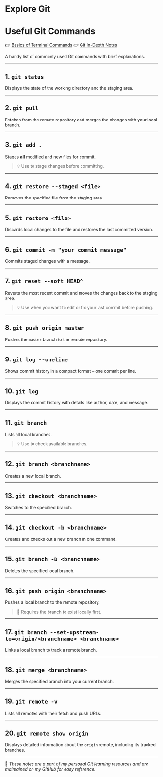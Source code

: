# Explore Git

# Useful Git Commands

👉 [Basics of Terminal Commands](BasicsOfTerminal.md)
👉 [Git In-Depth Notes](GitInDepth.md)

A handy list of commonly used Git commands with brief explanations.

---

## 1. `git status`
Displays the state of the working directory and the staging area.

---

## 2. `git pull`
Fetches from the remote repository and merges the changes with your local branch.

---

## 3. `git add .`
Stages **all** modified and new files for commit.

> 💡 Use to stage changes before committing.

---

## 4. `git restore --staged <file>`
Removes the specified file from the staging area.

---

## 5. `git restore <file>`
Discards local changes to the file and restores the last committed version.

---

## 6. `git commit -m "your commit message"`
Commits staged changes with a message.

---

## 7. `git reset --soft HEAD^`
Reverts the most recent commit and moves the changes back to the staging area.

> 💡 Use when you want to edit or fix your last commit before pushing.

---

## 8. `git push origin master`
Pushes the `master` branch to the remote repository.

---

## 9. `git log --oneline`
Shows commit history in a compact format – one commit per line.

---

## 10. `git log`
Displays the commit history with details like author, date, and message.

---

## 11. `git branch`
Lists all local branches.

> 💡 Use to check available branches.

---

## 12. `git branch <branchname>`
Creates a new local branch.

---

## 13. `git checkout <branchname>`
Switches to the specified branch.

---

## 14. `git checkout -b <branchname>`
Creates and checks out a new branch in one command.

---

## 15. `git branch -D <branchname>`
Deletes the specified local branch.

---

## 16. `git push origin <branchname>`
Pushes a local branch to the remote repository.

> 🔸 Requires the branch to exist locally first.

---

## 17. `git branch --set-upstream-to=origin/<branchname> <branchname>`
Links a local branch to track a remote branch.

---

## 18. `git merge <branchname>`
Merges the specified branch into your current branch.

---

## 19. `git remote -v`
Lists all remotes with their fetch and push URLs.

---

## 20. `git remote show origin`
Displays detailed information about the `origin` remote, including its tracked branches.

---

📘 _These notes are a part of my personal Git learning resources and are maintained on my GitHub for easy reference._

